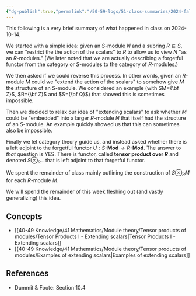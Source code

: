 ```yaml
---
{"dg-publish":true,"permalink":"/50-59-logs/51-class-summaries/2024-fall/math-561/2024-10/2024-10-14/","updated":"2024-10-14T12:19:06-07:00"}
---
```


This following is a very brief summary of what happened in class on 2024-10-14.

We started with a simple idea: given an $S$-module $N$ and a subring $R\subseteq S$, we can "restrict the the action of the scalars" to $R$ to allow us to view $N$ "as an $R$-modules." (We later noted that we are actually describing a forgetful functor from the category or $S$-modules to the category of $R$-modules.)

We then asked if we could reverse this process. In other words, given an $R$-module $M$ could we "extend the action of the scalars" to somehow give $M$ the structure of an $S$-module. We considered an example (with $M={\bf Z}$, $R={\bf Z}$ and $S={\bf Q}$) that showed this is sometimes impossible.

Then we decided to relax our idea of "extending scalars" to ask whether $M$ could be "embedded" into a larger $R$-module $N$ that itself had the structure of an $S$-module. An example quickly showed us that this can sometimes also be impossible.

Finally we let category theory guide us, and instead asked whether there is a left adjoint to the forgetful functor $U:S\textbf{-Mod}\to R\textbf{-Mod}$. The answer to *that* question is YES. There is functor, called **tensor product over $R$** and denoted $S\otimes_R -$ that is left adjoint to that forgetful functor.

We spent the remainder of class mainly outlining the construction of $S\otimes_R M$ for each $R$-module $M$.

We will spend the remainder of this week fleshing out (and vastly generalizing) this idea.
## Concepts

- [[40-49 Knowledge/41 Mathematics/Module theory/Tensor products of modules/Tensor Products I - Extending scalars\|Tensor Products I - Extending scalars]]
- [[40-49 Knowledge/41 Mathematics/Module theory/Tensor products of modules/Examples of extending scalars\|Examples of extending scalars]]

## References

- Dummit & Foote: Section 10.4